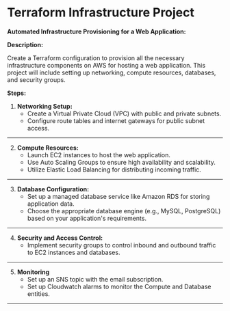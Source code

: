 # Terraform Infrastructure Project

**Automated Infrastructure Provisioning for a Web Application:**

**Description:**

Create a Terraform configuration to provision all the necessary infrastructure components on AWS for hosting a web application. This project will include setting up networking, compute resources, databases, and security groups.

**Steps:**

1. **Networking Setup:**
   - Create a Virtual Private Cloud (VPC) with public and private subnets.
   - Configure route tables and internet gateways for public subnet access.

------------------------------------------

2. **Compute Resources:**
   - Launch EC2 instances to host the web application.
   - Use Auto Scaling Groups to ensure high availability and scalability.
   - Utilize Elastic Load Balancing for distributing incoming traffic.

------------------------------------------

3. **Database Configuration:**
   - Set up a managed database service like Amazon RDS for storing application data.
   - Choose the appropriate database engine (e.g., MySQL, PostgreSQL) based on your application's requirements.

------------------------------------------

4. **Security and Access Control:**
   - Implement security groups to control inbound and outbound traffic to EC2 instances and databases.

------------------------------------------

5. **Monitoring**
   - Set up an SNS topic with the email subscription.
   - Set up Cloudwatch alarms to monitor the Compute and Database entities.

------------------------------------------
